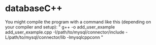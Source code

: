 # databaseC++

  You might compile the program with a command like this (depending on your compiler and setup):
 " g++ -o add_user_example add_user_example.cpp -I/path/to/mysql/connector/include -L/path/to/mysql/connector/lib -lmysqlcppconn "

